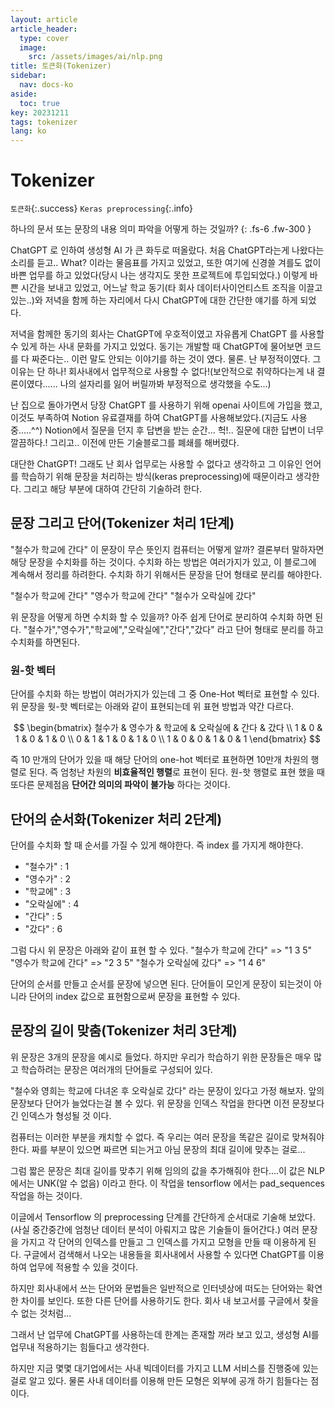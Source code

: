 ```yaml
---
layout: article
article_header:
  type: cover
  image:
    src: /assets/images/ai/nlp.png
title: 토큰화(Tokenizer)
sidebar:
  nav: docs-ko
aside:
  toc: true
key: 20231211
tags: tokenizer
lang: ko
---
```


# Tokenizer
`토큰화`{:.success} `Keras preprocessing`{:.info}

하나의 문서 또는 문장의 내용 의미 파악을 어떻게 하는 것일까?
{: .fs-6 .fw-300 }

ChatGPT 로 인하여 생성형 AI 가 큰 화두로 떠올랐다. 처음 ChatGPT라는게 나왔다는 소리를 듣고.. What? 이라는 물음표를 가지고 있었고, 또한 여기에 신경쓸 겨를도 없이 바쁜 업무를 하고 있었다(당시 나는 생각지도 못한 프로젝트에 투입되었다.)
이렇게 바쁜 시간을 보내고 있었고, 어느날 학교 동기(타 회사 데이터사이언티스트 조직을 이끌고 있는..)와 저녁을 함께 하는 자리에서 다시 ChatGPT에 대한 간단한 얘기를 하게 되었다.

저녁을 함께한 동기의 회사는 ChatGPT에 우호적이였고 자유롭게 ChatGPT 를 사용할 수 있게 하는 사내 문화를 가지고 있었다.
동기는 개발할 때 ChatGPT에 물어보면 코드를 다 짜준다는.. 이런 말도 안되는 이야기를 하는 것이 였다.
물론. 난 부정적이였다. 그 이유는 단 하나! 회사내에서 업무적으로 사용할 수 없다!(보안적으로 취약하다는게 내 결론이였다...... 나의 설자리를 잃어 버릴까봐 부정적으로 생각했을 수도...)

난 집으로 돌아가면서 당장 ChatGPT 를 사용하기 위해 openai 사이트에 가입을 했고, 이것도 부족하여 Notion 유료결재를 하여 ChatGPT를 사용해보았다.(지금도 사용중.....^^)
Notion에서 질문을 던지 후 답변을 받는 순간... 헉!.. 질문에 대한 답변이 너무 깔끔하다.! 그리고.. 이전에 만든 기술블로그를 폐쇄를 해버렸다.

대단한 ChatGPT! 그래도 난 회사 업무로는 사용할 수 없다고 생각하고 그 이유인 언어를 학습하기 위해 문장을 처리하는 방식(keras preprocessing)에 때문이라고 생각한다.
그리고 해당 부분에 대하여 간단히 기술하려 한다.

## 문장 그리고 단어(Tokenizer 처리 1단계)
"철수가 학교에 간다" 이 문장이 무슨 뜻인지 컴퓨터는 어떻게 알까? 결론부터 말하자면 해당 문장을 수치화를 하는 것이다.
수치화 하는 방법은 여러가지가 있고, 이 블로그에 계속해서 정리를 하려한다.
수치화 하기 위해서든 문장을 단어 형태로 분리를 해야한다.

"철수가 학교에 간다"
"영수가 학교에 간다"
"철수가 오락실에 갔다"

위 문장을 어떻게 하면 수치화 할 수 있을까? 아주 쉽게 단어로 분리하여 수치화 하면 된다.
"철수가","영수가","학교에","오락실에","간다","갔다" 라고 단어 형태로 분리를 하고 수치화를 하면된다.

### 원-핫 벡터
단어를 수치화 하는 방법이 여러가지가 있는데 그 중 One-Hot 벡터로 표현할 수 있다.
위 문장을 웟-핫 벡터로는 아래와 같이 표현되는데 위 표현 방법과 약간 다르다.

$$
\begin{bmatrix} 철수가 & 영수가 & 학교에 & 오락실에 & 간다 & 갔다 \\ 1 & 0 & 1 & 0 & 1 & 0 \\ 0 & 1 & 1 & 0 & 1 & 0 \\ 1 & 0 & 0 & 1 & 0 & 1 \end{bmatrix}
$$

즉 10 만개의 단어가 있을 때 해당 단어의 one-hot 벡터로 표현하면 10만개 차원의 행렬로 된다.
즉 엄청난 차원의 **비효율적인 행렬**로 표현이 된다.
원-핫 행렬로 표현 했을 때 또다른 문제점음 **단어간 의미의 파악이 불가능** 하다는 것이다.

## 단어의 순서화(Tokenizer 처리 2단계)
단어를 수치화 할 때 순서를 가질 수 있게 해야한다. 즉 index 를 가지게 해야한다.
- "철수가" : 1
- "영수가" : 2
- "학교에" : 3
- "오락실에" : 4
- "간다" : 5
- "갔다" : 6

그럼 다시 위 문장은 아래와 같이 표현 할 수 있다.
"철수가 학교에 간다" => "1 3 5"
"영수가 학교에 간다" => "2 3 5"
"철수가 오락실에 갔다" => "1 4 6"

단어의 순서를 만들고 순서를 문장에 넣으면 된다. 단어들이 모인게 문장이 되는것이 아니라 단어의 index 값으로 표현함으로써 문장을 표현할 수 있다.

## 문장의 길이 맞춤(Tokenizer 처리 3단계)
위 문장은 3개의 문장을 예시로 들었다.
하지만 우리가 학습하기 위한 문장들은 매우 많고 학습하려는 문장은 여러개의 단어들로 구성되어 있다.

"철수와 영희는 학교에 다녀온 후 오락실로 갔다" 라는 문장이 있다고 가정 해보자.
앞의 문장보다 단어가 늘었다는걸 볼 수 있다.
위 문장을 인덱스 작업을 한다면 이전 문장보다 긴 인덱스가 형성될 것 이다.

컴퓨터는 이러한 부분을 캐치할 수 없다. 즉 우리는 여러 문장을 똑같은 길이로 맞쳐줘야 한다.
짜를 부분이 있으면 짜르면 되는거고 아님 문장의 최대 길이에 맞추는 걸로...

그럼 짧은 문장은 최대 길이를 맞추기 위해 임의의 값을 추가해줘야 한다....이 값은 NLP 에서는 UNK(알 수 없음) 이라고 한다.
이 작업을 tensorflow 에서는 pad_sequences 작업을 하는 것이다.

이글에서 Tensorflow 의 preprocessing 단계를 간단하게 순서대로 기술해 보았다.(사실 중간중간에 엄청난 데이터 분석이 아뤄지고 많은 기술들이 들어간다.)
여러 문장을 가지고 각 단어의 인덱스를 만들고 그 인덱스를 가지고 모형을 만들 때 이용하게 된다.
구글에서 검색해서 나오는 내용들을 회사내에서 사용할 수 있다면 ChatGPT를 이용하여 업무에 적용할 수 있을 것이다.

하지만 회사내에서 쓰는 단어와 문법들은 일반적으로 인터넷상에 떠도는 단어와는 확연한 차이를 보인다. 또한 다른 단어를 사용하기도 한다. 회사 내 보고서를 구글에서 찾을 수 없는 것처럼...

그래서 난 업무에 ChatGPT를 사용하는데 한계는 존재할 꺼라 보고 있고, 생성형 AI를 업무내 적용하기는 힘들다고 생각한다.

하지만 지금 몇몇 대기업에서는 사내 빅데이터를 가지고 LLM 서비스를 진행중에 있는 걸로 알고 있다. 물론 사내 데이터를 이용해 만든 모형은 외부에 공개 하기 힘들다는 점이다.
